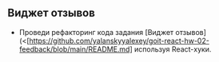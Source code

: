 ## Виджет отзывов

- Проведи рефакторинг кода задания
  [Виджет отзывов](<[https://github.com/yalanskyyalexey/goit-react-hw-02-feedback/blob/main/README.md] используя React-хуки.
